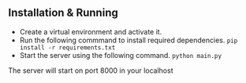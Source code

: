 ## Installation & Running
- Create a virtual environment and activate it.
- Run the following commmand to install required dependencies.
    ```pip install -r requirements.txt```
- Start the server using the following command.
    ```python main.py```

The server will start on port 8000 in your localhost
